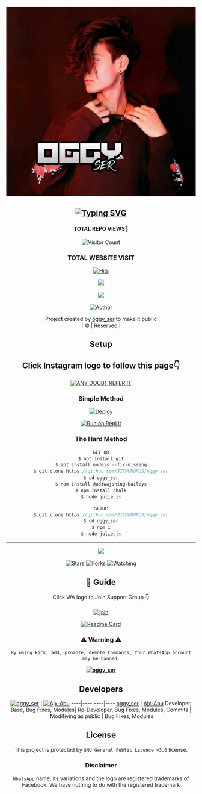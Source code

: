 <div align="center">
  <p align="center">
<img src=OGGYSER.jpg>
</p>

## [![Typing SVG](https://readme-typing-svg.herokuapp.com?font=Rockstar-ExtraBold&color=F33A6A&lines=WELCOME+TO+JITHUMONUS+WA+BOT+REPO;CREATED+BY+AMRU+SIR;THIS+IS+A+USERBOT+PRIVATE+AND+PUBLIC+BOT;WITH+MORE+FEATHERS)](https://git.io/typing-svg)

 </a>
</p>

#### TOTAL REPO VIEWS📍
![Visitor Count](https://profile-counter.glitch.me/terror-boy/count.svg)
  
### TOTAL WEBSITE VISIT
  [![Hits](https://hits.seeyoufarm.com/api/count/incr/badge.svg?url=https%3A%2F%2Fwhitedevil-bot.yolasite.com&count_bg=%2379C83D&title_bg=%23030303&icon=webauthn.svg&icon_color=%23FFFAFA&title=WEBSITE+VISITORS&edge_flat=false)](https://whitedevil-bot.yolasite.com)


<div align="center">
  <p align="center">
<img src=https://i.imgur.com/CtaexU3.jpeg>
</p>

<img src=https://i.ibb.co/s1CSFK7/ae6572d653ee04f78fc986bddd89d5b3.png>
</p>


  <p align="center">
<a href="https:"><img title="Author" src="https://img.shields.io/badge/Author--Amruthesh/oggy_ser?color=blue&style=for-the-badge&logo=whatsapp"></a>
</p>
</div>
<p align="center">
Project created by <a href="https://github.com/JITHUMONUS-AMRUSER">oggy_ser</a> to make it public
    <br>
       | © |
        Reserved |
    <br> 
</p>

## Setup
<div align="center"> 


## Click Instagram logo to follow this page👇

 [![ANY DOUBT REFER IT](https://i.imgur.com/j1x0HpA.jpeg)](https://instagram.com/its_me_dron)

  ### Simple Method
  
[![Deploy](https://www.herokucdn.com/deploy/button.svg)](https://heroku.com/deploy?template=https://github.com/JITHUMONUS/oggy_ser.git)



  
[![Run on Repl.it](https://repl.it/badge/github/quiec/whatsAlfa)](https://replit.com/@ABUOP1/oggy_ser-QR?v=1)
  
### The Hard Method
```js
GET QR
$ apt install git
$ apt install nodejs --fix-missing
$ git clone https://github.com/JITHUMONUS/oggy_ser
$ cd oggy_ser
$ npm install @adiwajshing/baileys
$ npm install chalk
$ node julie.js
```
      
```js
SETUP
$ git clone https://github.com/JITHUMONUS/oggy_ser
$ cd oggy_ser
$ npm i
$ node julie.js
```

----

  <p align="center">
  <a href="https://github.com/JITHUMONUS/oggy_ser">
    
<a href="https://github.com/JITHUMONUS/followers">
<img src="https://img.shields.io/github/repo-size/cyberchekuthan/Kaztroserv1_v2?color=green&label=Repo%20total%20size&style=plastic">
<p align="center">
<a href="https://github.com/JITHUMONUS/followers"
<img title="Followers" src="https://img.shields.io/github/followers/Aj-fx?color=blue&style=flat-square"></a>
<a href="https://github.com/JITHUMONUS/oggy_ser/stargazers/"><img title="Stars" src="https://img.shields.io/github/stars/JITHUMONUS/oggy_ser?color=blue&style=flat-square"></a>
<a href="https://github.com/JITHUMONUS/oggy_ser/network/members"><img title="Forks" src="https://img.shields.io/github/forks/JITHUMONUS/oggy_ser?color=blue&style=flat-square"></a>
<a href="https://github.com/JITHUMONUS/oggy_ser/watchers"><img title="Watching" src="https://img.shields.io/github/watchers/JITHUMONUS/oggy_ser?label=Watchers&color=blue&style=flat-square"></a>
</p>

## 📢 Guide
Click WA logo to Join Support Group 👇
    <br>
<br>
  [![join](https://github.com/Alien-alfa/PublicBot/blob/main/wlogo.svg.png)](https://chat.whatsapp.com/DnHJu25Ccss7zn72nPhL8z)
  <div align="center">
       
  [![Readme Card](https://github-readme-stats.vercel.app/api/pin/?username=JITHUMONUS&repo=oggy_ser&theme=nightowl)](https://github.com/JITHUMONUS/oggy_ser)
  </div>
    
### ⚠ Warning ⚠

```
By using kick, add, promote, demote Commands, Your WhatsApp account may be banned.

```
**[![oggy_ser](https://raw.githubusercontent.com/rodrigograca31/rodrigograca31/master/matrix.svg)](http://wa.me/917025631103?text=Can%20you%20help%20bro)**

## Developers
  <div align="center">
    
  [![oggy_ser](https://github.com/JITHUMONUS.png?size=100)](https://github.com/JITHUMONUS) | [![Ajx-Abu](https://github.com/Ajx-Abu.png?size=100)](https://github.com/Ajx-Abu) 
----|----|----|----
[oggy_ser](https://github.com/JITHUMONUS) | [Ajx-Abu](https://github.com/Ajx-Abu)
Developer, Base, Bug Fixes, Modules| Re-Developer, Bug Fixes, Modules, Commits |  Modifiying  as   public | Bug Fixes, Modules 
  </div>
    


## License
This project is protected by `GNU General Public Licence v3.0` license.

### Disclaimer
`WhatsApp` name, its variations and the logo are registered trademarks of Facebook. We have nothing to do with the registered trademark
